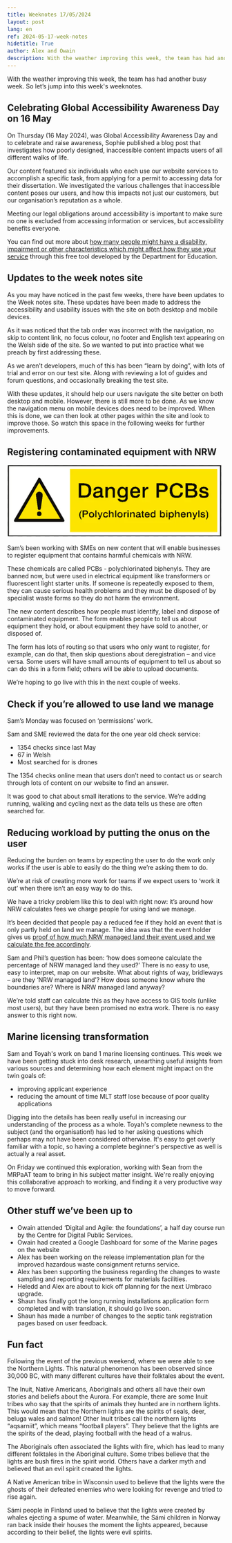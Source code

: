 ```yaml
---
title: Weeknotes 17/05/2024
layout: post
lang: en
ref: 2024-05-17-week-notes
hidetitle: True
author: Alex and Owain
description: With the weather improving this week, the team has had another busy week. So let’s jump into this week's weeknotes. 
---
```


With the weather improving this week, the team has had another busy week. So let’s jump into this week's weeknotes. 

## Celebrating Global Accessibility Awareness Day on 16 May 
On Thursday (16 May 2024), was Global Accessibility Awareness Day and to celebrate and raise awareness, Sophie published a blog post that investigates how poorly designed, inaccessible content impacts users of all different walks of life. 

Our content featured six individuals who each use our website services to accomplish a specific task, from applying for a permit to accessing data for their dissertation. We investigated the various challenges that inaccessible content poses our users, and how this impacts not just our customers, but our organisation’s reputation as a whole. 

Meeting our legal obligations around accessibility is important to make sure no one is excluded from accessing information or services, but accessibility benefits everyone.

 You can find out more about [how many people might have a disability, impairment or other characteristics which might affect how they use your service](https://design.education.gov.uk/tools/how-many-users) through this free tool developed by the Department for Education.

## Updates to the week notes site
As you may have noticed in the past few weeks, there have been updates to the Week notes site. These updates have been made to address the accessibility and usability issues with the site on both desktop and mobile devices. 

As it was noticed that the tab order was incorrect with the navigation, no skip to content link, no focus colour, no footer and English text appearing on the Welsh side of the site. So we wanted to put into practice what we preach by first addressing these.

As we aren’t developers, much of this has been “learn by doing”, with lots of trial and error on our test site. Along with reviewing a lot of guides and forum questions, and occasionally breaking the test site.

With these updates, it should help our users navigate the site better on both desktop and mobile. However, there is still more to be done. As we know the navigation menu on mobile devices does need to be improved. When this is done, we can then look at other pages within the site and look to improve those. So watch this space in the following weeks for further improvements. 

## Registering contaminated equipment with NRW
![](https://github.com/nrw-digital/week-notes/blob/d4f713db8ebe88b5d0218d3f6eb1672b4702d005/images/Danger%20PCBs.png?raw=true)

Sam’s been working with SMEs on new content that will enable businesses to register equipment that contains harmful chemicals with NRW. 

These chemicals are called PCBs - polychlorinated biphenyls. They are banned now, but were used in electrical equipment like transformers or fluorescent light starter units. If someone is repeatedly exposed to them, they can cause serious health problems and they must be disposed of by specialist waste forms so they do not harm the environment. 

The new content describes how people must identify, label and dispose of contaminated equipment. The form enables people to tell us about equipment they hold, or about equipment they have sold to another, or disposed of. 

The form has lots of routing so that users who only want to register, for example, can do that, then skip questions about deregistration – and vice versa. Some users will have small amounts of equipment to tell us about so can do this in a form field; others will be able to upload documents. 

We’re hoping to go live with this in the next couple of weeks. 

## Check if you’re allowed to use land we manage 
Sam’s Monday was focused on ‘permissions’ work. 

Sam and SME reviewed the data for the one year old check service:
+ 1354 checks since last May
+ 67 in Welsh
+ Most searched for is drones
  
The 1354 checks online mean that users don’t need to contact us or search through lots of content on our website to find an answer. 

It was good to chat about small iterations to the service. We’re adding running, walking and cycling next as the data tells us these are often searched for. 

## Reducing workload by putting the onus on the user 
Reducing the burden on teams by expecting the user to do the work only works if the user is able to easily do the thing we’re asking them to do. 

We’re at risk of creating more work for teams if we expect users to ‘work it out’ when there isn’t an easy way to do this. 

We have a tricky problem like this to deal with right now: it’s around how NRW calculates fees we charge people for using land we manage. 

It’s been decided that people pay a reduced fee if they hold an event that is only partly held on land we manage. The idea was that the event holder gives us [proof of how much NRW managed land their event used and we calculate the fee accordingly](https://naturalresources.wales/permits-and-permissions/using-land-we-manage/charges-for-holding-events-on-land-we-manage/?lang=en). 

Sam and Phil’s question has been: ‘how does someone calculate the percentage of NRW managed land they used?’  There is no easy to use, easy to interpret, map on our website. What about rights of way, bridleways – are they ‘NRW managed land’? How does someone know where the boundaries are? Where is NRW managed land anyway? 

We’re told staff can calculate this as they have access to GIS tools (unlike most users), but they have been promised no extra work. There is no easy answer to this right now. 

## Marine licensing transformation 
Sam and Toyah's work on band 1 marine licensing continues. This week we have been getting stuck into desk research, unearthing useful insights from various sources and determining how each element might impact on the twin goals of: 
+ improving applicant experience
+ reducing the amount of time MLT staff lose because of poor quality applications 

Digging into the details has been really useful in increasing our understanding of the process as a whole. Toyah's complete newness to the subject (and the organisation!) has led to her asking questions which perhaps may not have been considered otherwise. It's easy to get overly familiar with a topic, so having a complete beginner's perspective as well is actually a real asset. 

On Friday we continued this exploration, working with Sean from the MRPaAT team to bring in his subject matter insight. We're really enjoying this collaborative approach to working, and finding it a very productive way to move forward. 

## Other stuff we’ve been up to
+ Owain attended ‘Digital and Agile: the foundations’, a half day course run by the Centre for Digital Public Services.
+ Owain had created a Google Dashboard for some of the Marine pages on the website
+ Alex has been working on the release implementation plan for the improved hazardous waste consignment returns service.
+ Alex has been supporting the business regarding the changes to waste sampling and reporting requirements for materials facilities.
+ Heledd and Alex are about to kick off planning for the next Umbraco upgrade.
+ Shaun has finally got the long running installations application form completed and with translation, it  should go live soon.
+ Shaun has made a number of changes to the septic tank registration pages based on user feedback.

## Fun fact
Following the event of the previous weekend, where we were able to see the Northern Lights. This natural phenomenon has been observed since 30,000 BC, with many different cultures have their folktales about the event. 

The Inuit, Native Americans, Aboriginals and others all have their own stories and beliefs about the Aurora. For example, there are some Inuit tribes who say that the spirits of animals they hunted are in northern lights. This would mean that the Northern lights are the spirits of seals, deer, beluga wales and salmon! Other Inuit tribes call the northern lights “aqsarniit”, which means “football players”. They believe that the lights are the spirits of the dead, playing football with the head of a walrus.

The Aboriginals often associated the lights with fire, which has lead to many different folktales in the Aboriginal culture. Some tribes believe that the lights are bush fires in the spirit world. Others have a darker myth and believed that an evil spirit created the lights.

A Native American tribe in Wisconsin used to believe that the lights were the ghosts of their defeated enemies who were looking for revenge and tried to rise again.

Sámi people in Finland used to believe that the lights were created by whales ejecting a spume of water. Meanwhile, the Sámi children in Norway ran back inside their houses the moment the lights appeared, because according to their belief, the lights were evil spirits.
